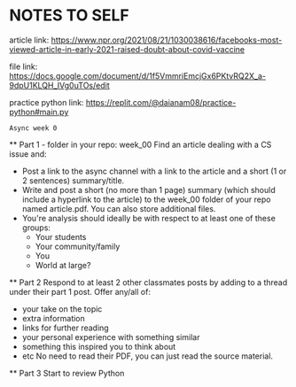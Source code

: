 # NOTES TO SELF

article link: https://www.npr.org/2021/08/21/1030038616/facebooks-most-viewed-article-in-early-2021-raised-doubt-about-covid-vaccine

file link: https://docs.google.com/document/d/1f5VmmriEmcjGx6PKtvRQ2X_a-9dpU1KLQH_IVg0uTOs/edit

practice python link:
https://replit.com/@daianam08/practice-python#main.py

~~~~~~~~~~~~~~~
Async week 0
~~~~~~~~~~~~~~~~
** Part 1 - folder in your repo: week_00
Find an article dealing with a CS issue and:
- Post a link to the async channel with a link to the article and a
  short (1 or 2 sentences) summary/title.
- Write and post a short (no more than 1 page) summary (which should include a hyperlink to
  the article) to the week_00 folder of your repo named
  article.pdf. You can also store additional files.
- You're analysis should ideally be with respect to at least one of
  these groups:
  - Your students
  - Your community/family
  - You
  - World at large?

** Part 2
Respond to at least 2 other classmates posts by adding to a thread
under their part 1 post.
Offer any/all of:
- your take on the topic
- extra information
- links for further reading
- your personal experience with something similar
- something this inspired you to think about
- etc
  No need to read their PDF, you can just read the source material.

** Part 3
Start to review Python